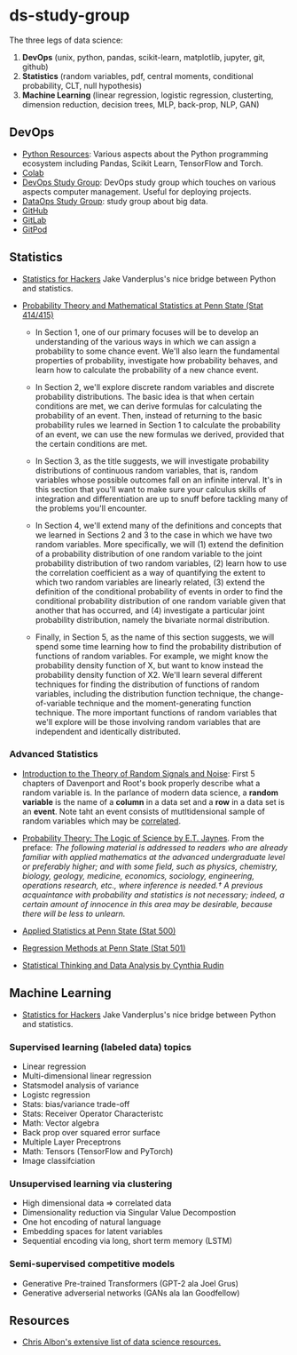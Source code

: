 # ds-study-group
The three legs of data science:
1. **DevOps** (unix, python, pandas, scikit-learn, matplotlib, jupyter, git, github) 
2. **Statistics** (random variables, pdf, central moments, conditional probability, CLT, null hypothesis)
3. **Machine Learning** (linear regression, logistic regression, clusterting, dimension reduction, decision trees, MLP, back-prop, NLP, GAN)

## DevOps
- [Python Resources](./python): Various aspects about the Python programming ecosystem including Pandas, Scikit Learn, TensorFlow and Torch.
- [Colab](https://colab.research.google.com/notebooks/intro.ipynb)
- [DevOps Study Group](https://github.com/study-groups/devops-study-group): DevOps study group which touches on various aspects computer management. Useful for deploying projects. 
- [DataOps Study Group](https://github.com/study-groups/dataops-study-group): study group about big data.
- [GitHub](https://github.com/)
- [GitLab](https://about.gitlab.com/)
- [GitPod](https://www.gitpod.io/)

## Statistics
- [Statistics for Hackers](https://www.youtube.com/watch?v=Iq9DzN6mvYA) Jake Vanderplus's nice bridge between
Python and statistics.

- [Probability Theory and Mathematical Statistics at Penn State (Stat 414/415)](https://onlinecourses.science.psu.edu/stat414/)
  - In Section 1, one of our primary focuses will be to develop an understanding of the various ways in which we can assign a probability to some chance event. We'll also learn the fundamental properties of probability, investigate how probability behaves, and learn how to calculate the probability of a new chance event.

  - In Section 2, we'll explore discrete random variables and discrete probability distributions. The basic idea is that when certain conditions are met, we can derive formulas for calculating the probability of an event. Then, instead of returning to the basic probability rules we learned in Section 1 to calculate the probability of an event, we can use the new formulas we derived, provided that the certain conditions are met.

  - In Section 3, as the title suggests, we will investigate probability distributions of continuous random variables, that is, random variables whose possible outcomes fall on an infinite interval. It's in this section that you'll want to make sure your calculus skills of integration and differentiation are up to snuff before tackling many of the problems you'll encounter.
  
  - In Section 4, we'll extend many of the definitions and concepts that we learned in Sections 2 and 3 to the case in which we have two random variables. More specifically, we will (1) extend the definition of a probability distribution of one random variable to the joint probability distribution of two random variables, (2) learn how to use the correlation coefficient as a way of quantifying the extent to which two random variables are linearly related, (3) extend the definition of the conditional probability of events in order to find the conditional probability distribution of one random variable given that another that has occurred, and (4) investigate a particular joint probability distribution, namely the bivariate normal distribution.
  
  - Finally, in Section 5, as the name of this section suggests, we will spend some time learning how to find the probability distribution of functions of random variables. For example, we might know the probability density function of X, but want to know instead the probability density function of X2. We'll learn several different techniques for finding the distribution of functions of random variables, including the distribution function technique, the change-of-variable technique and the moment-generating function technique. The more important functions of random variables that we'll explore will be those involving random variables that are independent and identically distributed. 


### Advanced Statistics
- [Introduction to the Theory of Random Signals and Noise](https://archive.org/details/IntrductionToTheTheoryOfRandomSignalsAndNoise/page/n377/mode/2up): First 5 chapters of 
Davenport and Root's book properly describe what a random variable is. In the parlance of modern data science, a **random 
variable** is the name of a **column** in a data set and a **row** in a data set is an **event**. Note taht an event 
consists of mutltidensional sample of random variables which may be [correlated](https://en.wikipedia.org/wiki/Covariance_and_correlation).

- [Probability Theory: The Logic of Science by E.T. Jaynes](https://bayes.wustl.edu/etj/prob/book.pdf). From the preface: *The following material is addressed to readers who are already familiar with applied mathematics
at the advanced undergraduate level or preferably higher; and with some field, such as physics,
chemistry, biology, geology, medicine, economics, sociology, engineering, operations research, etc.,
where inference is needed.† A previous acquaintance with probability and statistics is not necessary;
indeed, a certain amount of innocence in this area may be desirable, because there will be less to
unlearn.*

- [Applied Statistics at Penn State (Stat 500)](https://newonlinecourses.science.psu.edu/statprogram/stat500)
- [Regression Methods at Penn State (Stat 501)](https://newonlinecourses.science.psu.edu/stat501/)
- [Statistical Thinking and Data Analysis by Cynthia Rudin](https://ocw.mit.edu/courses/sloan-school-of-management/15-075j-statistical-thinking-and-data-analysis-fall-2011/index.htm)

## Machine Learning
- [Statistics for Hackers](https://www.youtube.com/watch?v=Iq9DzN6mvYA) Jake Vanderplus's nice bridge between
Python and statistics.

### Supervised learning (labeled data) topics
- Linear regression
- Multi-dimensional linear regression
- Statsmodel analysis of variance
- Logistc regression
- Stats: bias/variance trade-off
- Stats: Receiver Operator Characteristc
- Math: Vector algebra
- Back prop over squared error surface
- Multiple Layer Preceptrons
- Math: Tensors (TensorFlow and PyTorch)
- Image classifciation

### Unsupervised learning via clustering
- High dimensional data => correlated data
- Dimensionality reduction via Singular Value Decompostion
- One hot encoding of natural language
- Embedding spaces for latent variables
- Sequential encoding via long, short term memory (LSTM)

### Semi-supervised competitive models
- Generative Pre-trained Transformers (GPT-2 ala Joel Grus)
- Generative adverserial networks (GANs ala Ian Goodfellow)

## Resources
- [Chris Albon's extensive list of data science resources.](https://chrisalbon.com/)

